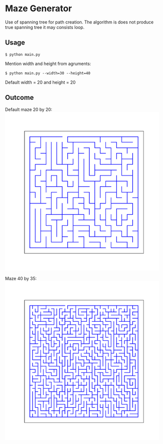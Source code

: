 # Maze Generator
Use of spanning tree for path creation. The algorithm is does not produce true spanning tree it may consists loop.

## Usage
```
$ python main.py
```
Mention width and height from agruments:
```
$ python main.py --width=30 --height=40
```
Default width = 20 and height = 20

## Outcome
Default maze 20 by 20:
![alt default image](./doc/img/default_maze.png)

Maze 40 by 35:
![alt default image](./doc/img/40-35.png)
